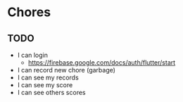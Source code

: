 # Chores

## TODO

- I can login
    - https://firebase.google.com/docs/auth/flutter/start
- I can record new chore (garbage)
- I can see my records
- I can see my score
- I can see others scores
